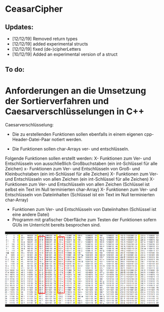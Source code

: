 # CeasarCipher


## Updates:
- [12/12/19] Removed return types
- [12/12/19] added experimental structs
- [12/12/19] fixed (de-)cipherLetters
- [10/12/19] Added an experimental version of a struct

## To do:
Anforderungen an die Umsetzung der Sortierverfahren und Caesarverschlüsselungen in C++
======================================================================================

Caesarverschlüsselung:
  - Die zu erstellenden Funktionen sollen ebenfalls in einem eigenen cpp-Header-Datei-Paar notiert werden.
  
  - Die Funktionen sollen char-Arrays ver- und entschlüsseln.
  
  Folgende Funktionen sollen erstellt werden:
  X- Funktionen zum Ver- und Entschlüsseln von ausschließlich Großbuchstaben (ein int-Schlüssel für alle Zeichen)
  x- Funktionen zum Ver- und Entschlüsseln von Groß- und Kleinbuchstaben (ein int-Schlüssel für alle Zeichen)
  X- Funktionen zum Ver- und Entschlüsseln von allen Zeichen (ein int-Schlüssel für alle Zeichen)
  X- Funktionen zum Ver- und Entschlüsseln von allen Zeichen (Schlüssel ist selbst ein Text im Null terminierten char-Array)
  X- Funktionen zum Ver- und Entschlüsseln von Dateiinhalten (Schlüssel ist ein Text im Null terminierten char-Array)
  - Funktionen zum Ver- und Entschlüsseln von Dateiinhalten (Schlüssel ist eine andere Datei)
  - Programm mit grafischer Oberfläche zum Testen der Funktionen sofern GUIs im Unterricht bereits besprochen sind.


![alt text](https://github.com/JohnnyTendo/CeasarCipher/blob/master/ASCII.png "ASCII CheatSheet")
